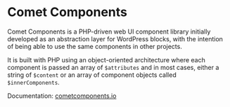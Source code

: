 # Comet Components

Comet Components is a PHP-driven web UI component library initially developed as an abstraction layer for WordPress blocks, with the intention of being able to use the same components in other projects.

It is built with PHP using an object-oriented architecture where each component is passed an array of `$attributes` and in most cases, either a string of `$content` or an array of component objects called `$innerComponents`.

Documentation: [cometcomponents.io](https://cometcomponents.io/docs/)
